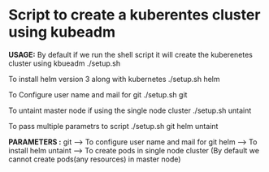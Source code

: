 # Script to create a kuberentes cluster using kubeadm

**USAGE:**
By default if we run the shell script it will create the kuberenetes cluster using kbueadm
./setup.sh

To install helm version 3 along with kubernetes
./setup.sh helm

To Configure user name and mail for git
./setup.sh git

To untaint master node if using the single node cluster
./setup.sh untaint

To pass multiple parametrs to script
./setup.sh git helm untaint

**PARAMETERS :**
git --> To configure user name and mail for git
helm --> To install helm
untaint --> To create pods in single node cluster (By default we cannot create pods(any resources) in master node)
